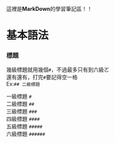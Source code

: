 這裡是**MarkDown**的學習筆記區！！

# 基本語法

### 標題
幾級標題就用幾個`#`，不過最多只有到六級ㄛ<br>
還有還有，打完`#`要記得空一格<br>
Ex:`## 二級標題`

一級標題 `#`
<br>
二級標題 `##`
<br>
三級標題 `###`
<br>
四級標題 `####`
<br>
五級標題 `#####`
<br>
六級標題 `######`


